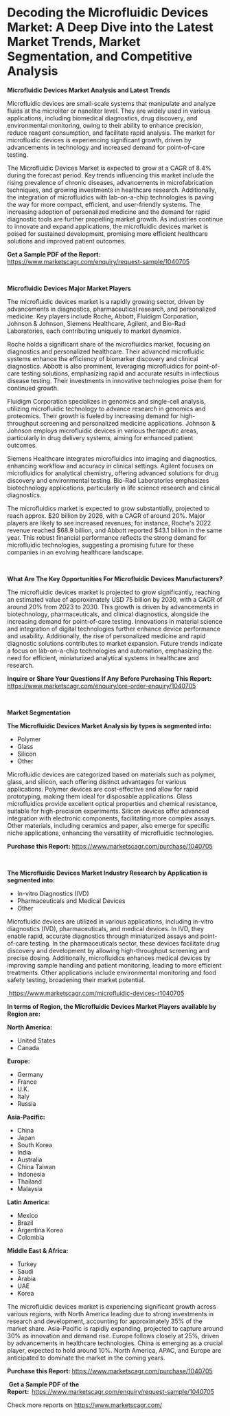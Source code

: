 <p><h1>Decoding the Microfluidic Devices Market: A Deep Dive into the Latest Market Trends, Market Segmentation, and Competitive Analysis</h1></p><p><strong>Microfluidic Devices Market Analysis and Latest Trends</strong></p>
<p><p>Microfluidic devices are small-scale systems that manipulate and analyze fluids at the microliter or nanoliter level. They are widely used in various applications, including biomedical diagnostics, drug discovery, and environmental monitoring, owing to their ability to enhance precision, reduce reagent consumption, and facilitate rapid analysis. The market for microfluidic devices is experiencing significant growth, driven by advancements in technology and increased demand for point-of-care testing.</p><p>The Microfluidic Devices Market is expected to grow at a CAGR of 8.4% during the forecast period. Key trends influencing this market include the rising prevalence of chronic diseases, advancements in microfabrication techniques, and growing investments in healthcare research. Additionally, the integration of microfluidics with lab-on-a-chip technologies is paving the way for more compact, efficient, and user-friendly systems. The increasing adoption of personalized medicine and the demand for rapid diagnostic tools are further propelling market growth. As industries continue to innovate and expand applications, the microfluidic devices market is poised for sustained development, promising more efficient healthcare solutions and improved patient outcomes.</p></p>
<p><strong>Get a Sample PDF of the Report:&nbsp;</strong> <a href="https://www.marketscagr.com/enquiry/request-sample/1040705?utm_campaign=1889&utm_medium=2&utm_source=Github&utm_content=ia&utm_term=16022025&utm_id=microfluidic-devices">https://www.marketscagr.com/enquiry/request-sample/1040705</a></p>
<p>&nbsp;</p>
<p><strong>Microfluidic Devices Major Market Players</strong></p>
<p><p>The microfluidic devices market is a rapidly growing sector, driven by advancements in diagnostics, pharmaceutical research, and personalized medicine. Key players include Roche, Abbott, Fluidigm Corporation, Johnson & Johnson, Siemens Healthcare, Agilent, and Bio-Rad Laboratories, each contributing uniquely to market dynamics.</p><p>Roche holds a significant share of the microfluidics market, focusing on diagnostics and personalized healthcare. Their advanced microfluidic systems enhance the efficiency of biomarker discovery and clinical diagnostics. Abbott is also prominent, leveraging microfluidics for point-of-care testing solutions, emphasizing rapid and accurate results in infectious disease testing. Their investments in innovative technologies poise them for continued growth.</p><p>Fluidigm Corporation specializes in genomics and single-cell analysis, utilizing microfluidic technology to advance research in genomics and proteomics. Their growth is fueled by increasing demand for high-throughput screening and personalized medicine applications. Johnson & Johnson employs microfluidic devices in various therapeutic areas, particularly in drug delivery systems, aiming for enhanced patient outcomes.</p><p>Siemens Healthcare integrates microfluidics into imaging and diagnostics, enhancing workflow and accuracy in clinical settings. Agilent focuses on microfluidics for analytical chemistry, offering advanced solutions for drug discovery and environmental testing. Bio-Rad Laboratories emphasizes biotechnology applications, particularly in life science research and clinical diagnostics.</p><p>The microfluidics market is expected to grow substantially, projected to reach approx. $20 billion by 2026, with a CAGR of around 20%. Major players are likely to see increased revenues; for instance, Roche's 2022 revenue reached $68.9 billion, and Abbott reported $43.1 billion in the same year. This robust financial performance reflects the strong demand for microfluidic technologies, suggesting a promising future for these companies in an evolving healthcare landscape.</p></p>
<p>&nbsp;</p>
<p><strong>What Are The Key Opportunities For Microfluidic Devices Manufacturers?</strong></p>
<p><p>The microfluidic devices market is projected to grow significantly, reaching an estimated value of approximately USD 75 billion by 2030, with a CAGR of around 20% from 2023 to 2030. This growth is driven by advancements in biotechnology, pharmaceuticals, and clinical diagnostics, alongside the increasing demand for point-of-care testing. Innovations in material science and integration of digital technologies further enhance device performance and usability. Additionally, the rise of personalized medicine and rapid diagnostic solutions contributes to market expansion. Future trends indicate a focus on lab-on-a-chip technologies and automation, emphasizing the need for efficient, miniaturized analytical systems in healthcare and research.</p></p>
<p><strong>Inquire or Share Your Questions If Any Before Purchasing This Report:</strong> <a href="https://www.marketscagr.com/enquiry/pre-order-enquiry/1040705?utm_campaign=1889&utm_medium=2&utm_source=Github&utm_content=ia&utm_term=16022025&utm_id=microfluidic-devices">https://www.marketscagr.com/enquiry/pre-order-enquiry/1040705</a></p>
<p>&nbsp;</p>
<p><strong>Market Segmentation</strong></p>
<p><strong>The Microfluidic Devices Market Analysis by types is segmented into:</strong></p>
<p><ul><li>Polymer</li><li>Glass</li><li>Silicon</li><li>Other</li></ul></p>
<p><p>Microfluidic devices are categorized based on materials such as polymer, glass, and silicon, each offering distinct advantages for various applications. Polymer devices are cost-effective and allow for rapid prototyping, making them ideal for disposable applications. Glass microfluidics provide excellent optical properties and chemical resistance, suitable for high-precision experiments. Silicon devices offer advanced integration with electronic components, facilitating more complex assays. Other materials, including ceramics and paper, also emerge for specific niche applications, enhancing the versatility of microfluidic technologies.</p></p>
<p><strong>Purchase this Report:&nbsp;</strong><a href="https://www.marketscagr.com/purchase/1040705?utm_campaign=1889&utm_medium=2&utm_source=Github&utm_content=ia&utm_term=16022025&utm_id=microfluidic-devices">https://www.marketscagr.com/purchase/1040705</a></p>
<p>&nbsp;</p>
<p><strong>The Microfluidic Devices Market Industry Research by Application is segmented into:</strong></p>
<p><ul><li>In-vitro Diagnostics (IVD)</li><li>Pharmaceuticals and Medical Devices</li><li>Other</li></ul></p>
<p><p>Microfluidic devices are utilized in various applications, including in-vitro diagnostics (IVD), pharmaceuticals, and medical devices. In IVD, they enable rapid, accurate diagnostics through miniaturized assays and point-of-care testing. In the pharmaceuticals sector, these devices facilitate drug discovery and development by allowing high-throughput screening and precise dosing. Additionally, microfluidics enhances medical devices by improving sample handling and patient monitoring, leading to more efficient treatments. Other applications include environmental monitoring and food safety testing, broadening their market potential.</p></p>
<p><a href="https://www.marketscagr.com/microfluidic-devices-r1040705?utm_campaign=1889&utm_medium=2&utm_source=Github&utm_content=ia&utm_term=16022025&utm_id=microfluidic-devices">&nbsp;https://www.marketscagr.com/microfluidic-devices-r1040705</a></p>
<p><strong>In terms of Region, the Microfluidic Devices Market Players available by Region are:</strong></p>
<p>
    <p> <strong> North America: </strong>
        <ul>
            <li>United States</li>
            <li>Canada</li>
        </ul>
        </p> 
    <p> <strong> Europe: </strong>
        <ul>
            <li>Germany</li>
            <li>France</li>
            <li>U.K.</li>
            <li>Italy</li>
            <li>Russia</li>
        </ul>
        </p> 
    <p> <strong> Asia-Pacific: </strong>
        <ul>
            <li>China</li>
            <li>Japan</li>
            <li>South Korea</li>
            <li>India</li>
            <li>Australia</li>
            <li>China Taiwan</li>
            <li>Indonesia</li>
            <li>Thailand</li>
            <li>Malaysia</li>
        </ul>
        </p> 
    <p> <strong> Latin America: </strong>
        <ul>
            <li>Mexico</li>
            <li>Brazil</li>
            <li>Argentina Korea</li>
            <li>Colombia</li>
        </ul>
        </p> 
    <p> <strong> Middle East & Africa: </strong>
        <ul>
            <li>Turkey</li>
            <li>Saudi</li>
            <li>Arabia</li>
            <li>UAE</li>
            <li>Korea</li>
        </ul>
    </p>
    </p>
<p><p>The microfluidic devices market is experiencing significant growth across various regions, with North America leading due to strong investments in research and development, accounting for approximately 35% of the market share. Asia-Pacific is rapidly expanding, projected to capture around 30% as innovation and demand rise. Europe follows closely at 25%, driven by advancements in healthcare technologies. China is emerging as a crucial player, expected to hold around 10%. North America, APAC, and Europe are anticipated to dominate the market in the coming years.</p></p>
<p><strong>Purchase this Report: </strong><a href="https://www.marketscagr.com/purchase/1040705?utm_campaign=1889&utm_medium=2&utm_source=Github&utm_content=ia&utm_term=16022025&utm_id=microfluidic-devices">https://www.marketscagr.com/purchase/1040705</a></p>
<p>&nbsp;<strong>Get a Sample PDF of the Report:&nbsp;&nbsp;</strong><a href="https://www.marketscagr.com/enquiry/request-sample/1040705?utm_campaign=1889&utm_medium=2&utm_source=Github&utm_content=ia&utm_term=16022025&utm_id=microfluidic-devices">https://www.marketscagr.com/enquiry/request-sample/1040705</a></p>
<p><strong></strong></p>
<p>Check more reports on <a href="https://www.marketscagr.com/?utm_campaign=1889&utm_medium=2&utm_source=Github&utm_content=ia&utm_term=16022025&utm_id=microfluidic-devices">https://www.marketscagr.com/</a></p>